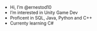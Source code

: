 - Hi, I’m @ernestod10
- I’m interested in Unity Game Dev
- Proficent in SQL, Java, Python and C++
- Currenty learning C#
